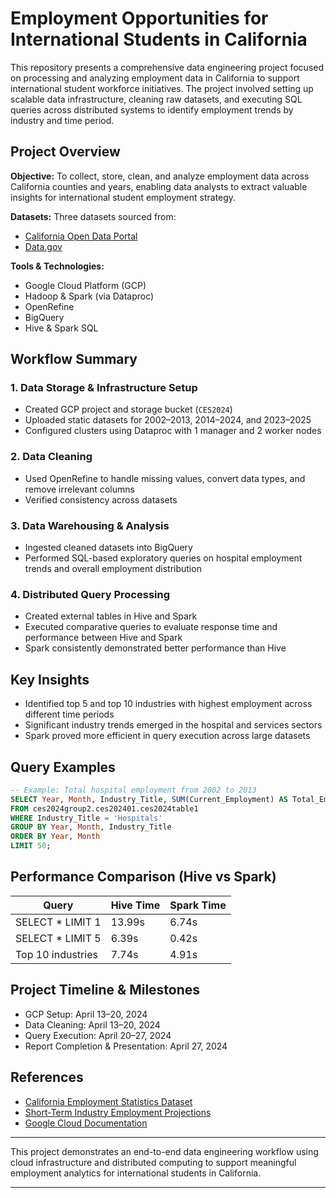 # Employment Opportunities for International Students in California

This repository presents a comprehensive data engineering project focused on processing and analyzing employment data in California to support international student workforce initiatives. The project involved setting up scalable data infrastructure, cleaning raw datasets, and executing SQL queries across distributed systems to identify employment trends by industry and time period.


##  Project Overview

**Objective:**
To collect, store, clean, and analyze employment data across California counties and years, enabling data analysts to extract valuable insights for international student employment strategy.

**Datasets:**
Three datasets sourced from:

* [California Open Data Portal](https://data.ca.gov/)
* [Data.gov](https://data.gov)

**Tools & Technologies:**

* Google Cloud Platform (GCP)
* Hadoop & Spark (via Dataproc)
* OpenRefine
* BigQuery
* Hive & Spark SQL

## Workflow Summary

### 1. Data Storage & Infrastructure Setup

* Created GCP project and storage bucket (`CES2024`)
* Uploaded static datasets for 2002–2013, 2014–2024, and 2023–2025
* Configured clusters using Dataproc with 1 manager and 2 worker nodes

### 2. Data Cleaning

* Used OpenRefine to handle missing values, convert data types, and remove irrelevant columns
* Verified consistency across datasets

### 3. Data Warehousing & Analysis

* Ingested cleaned datasets into BigQuery
* Performed SQL-based exploratory queries on hospital employment trends and overall employment distribution

### 4. Distributed Query Processing

* Created external tables in Hive and Spark
* Executed comparative queries to evaluate response time and performance between Hive and Spark
* Spark consistently demonstrated better performance than Hive

##  Key Insights

* Identified top 5 and top 10 industries with highest employment across different time periods
* Significant industry trends emerged in the hospital and services sectors
* Spark proved more efficient in query execution across large datasets

##  Query Examples

```sql
-- Example: Total hospital employment from 2002 to 2013
SELECT Year, Month, Industry_Title, SUM(Current_Employment) AS Total_Employment
FROM ces2024group2.ces202401.ces2024table1
WHERE Industry_Title = 'Hospitals'
GROUP BY Year, Month, Industry_Title
ORDER BY Year, Month
LIMIT 50;
```

##  Performance Comparison (Hive vs Spark)

| Query             | Hive Time | Spark Time |
| ----------------- | --------- | ---------- |
| SELECT \* LIMIT 1 | 13.99s    | 6.74s      |
| SELECT \* LIMIT 5 | 6.39s     | 0.42s      |
| Top 10 industries | 7.74s     | 4.91s      |

##  Project Timeline & Milestones

* GCP Setup: April 13–20, 2024
* Data Cleaning: April 13–20, 2024
* Query Execution: April 20–27, 2024
* Report Completion & Presentation: April 27, 2024

##  References

* [California Employment Statistics Dataset](https://data.ca.gov/dataset/current-employment-statistics-ces-2)
* [Short-Term Industry Employment Projections](https://catalog.data.gov/dataset/short-term-industry-employment-projections)
* [Google Cloud Documentation](https://cloud.google.com/gcp)

---

This project demonstrates an end-to-end data engineering workflow using cloud infrastructure and distributed computing to support meaningful employment analytics for international students in California.

---

